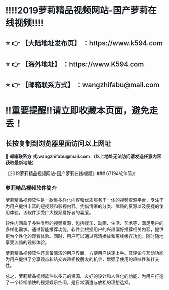 <div class="markdown-heading" style="color:#1F2328;font-family:-apple-system, BlinkMacSystemFont, &quot;font-size:16px;background-color:#FFFFFF;"> <h1 class="heading-element" style="margin-left:0px;font-weight:var(--base-text- weight-semibold, 600);"> ‼️‼️2019萝莉精品视频网站-国产萝莉在线视频‼️‼️ </h1> </div> <div class="markdown-heading" style="color:#1F2328;font-family:-apple-system, BlinkMacSystemFont, &quot;font-size:16px;background-color:#FFFFFF;"> <h2 class="heading-element" style="font-weight:var(--base-text-weight-semibold, 600);"> ⭐ 👉 【大陆地址发布页】 ：https://www.k594.com </h2> </div> <div class="markdown-heading" style="color:#1F2328;font-family:-apple-system, BlinkMacSystemFont, &quot;font-size:16px;background-color:#FFFFFF;"> <h2 class="heading-element" style="font-weight:var(--base-text-weight-semibold, 600);"> ⭐ 👉 【海外地址】 ：https://www.K594.com </h2> </div> <div class="markdown-heading" style="color:#1F2328;font-family:-apple-system, BlinkMacSystemFont, &quot;font-size:16px;background-color:#FFFFFF;"> <h2 class="heading-element" style="font-weight:var(--base-text-weight-semibold, 600);"> ⭐ 👉 【邮箱联系方式】 ：wangzhifabu@mail.com </h2> </div> <div class="markdown-heading" style="color:#1F2328;font-family:-apple-system, BlinkMacSystemFont, &quot;font-size:16px;background-color:#FFFFFF;"> <h1 class="heading-element" style="margin-left:0px;font-weight:var(--base-text- weight-semibold, 600);"> ‼️重要提醒‼️请立即收藏本页面，避免走丢！ </h1> </div> <div class="markdown-heading" style="color:#1F2328;font-family:-apple-system, BlinkMacSystemFont, &quot;font-size:16px;background-color:#FFFFFF;"> <h2 class="heading-element" style="font-weight:var(--base-text-weight-semibold, 600);"> 长按复制到浏览器里面访问以上网址 </h2> </div> <p style="color:#1F2328;font-family:-apple-system, BlinkMacSystemFont, &quot;font- size:16px;background-color:#FFFFFF;"> 📧&nbsp;<span style="font-weight:var(--base-text-weight-semibold, 600);">邮箱联系方 式:wangzhifabu@mail.com&nbsp;（以上地址无法访问请发送任意内容获取最新地址）</span> </p> 《2019萝莉精品视频网站-国产萝莉在线视频》### 67194软件简介  

### 萝莉精品视频软件简介  

萝莉精品视频软件是一款集多样化内容和优质服务于一体的视频资源平台，专注于为用户提供丰富的短视频和影视内容。凭借清晰的分类、优质的资源以及便捷的使用体验，该软件深受广大视频爱好者的喜爱。  

软件内涵盖了多种类型的视频资源，包括娱乐、动画、生活、艺术等，满足用户的多样化需求。通过智能推荐功能，软件会根据用户的兴趣偏好推荐相关内容，提供更为个性化的观看体验。同时，用户可以通过高清播放和离线缓存功能，随时随地享受流畅的观影体验。  

萝莉精品视频软件还具备简洁的用户界面，方便用户快速上手。其评论与互动功能为用户提供了分享观点和结交兴趣相投朋友的机会，增强了使用的趣味性和社交性。  

总之，萝莉精品视频软件以多元的资源、友好的设计和人性化的功能，为用户打造了一个轻松愉快的视频娱乐空间，是日常消遣与放松的理想选择。
